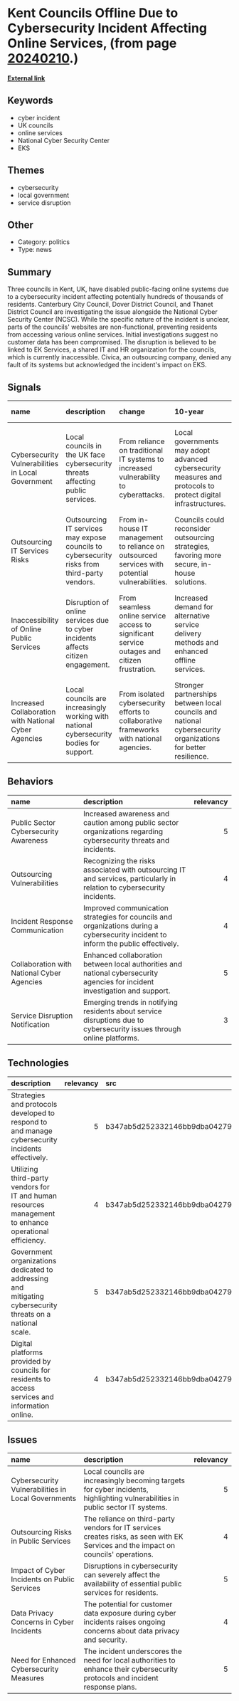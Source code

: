 # __Kent Councils Offline Due to Cybersecurity Incident Affecting Online Services__, (from page [20240210](https://kghosh.substack.com/p/20240210).)

__[External link](https://techcrunch.com/2024/01/19/cyberattack-targeting-uk-councils-causes-online-disruption/)__



## Keywords

* cyber incident
* UK councils
* online services
* National Cyber Security Center
* EKS

## Themes

* cybersecurity
* local government
* service disruption

## Other

* Category: politics
* Type: news

## Summary

Three councils in Kent, UK, have disabled public-facing online systems due to a cybersecurity incident affecting potentially hundreds of thousands of residents. Canterbury City Council, Dover District Council, and Thanet District Council are investigating the issue alongside the National Cyber Security Center (NCSC). While the specific nature of the incident is unclear, parts of the councils' websites are non-functional, preventing residents from accessing various online services. Initial investigations suggest no customer data has been compromised. The disruption is believed to be linked to EK Services, a shared IT and HR organization for the councils, which is currently inaccessible. Civica, an outsourcing company, denied any fault of its systems but acknowledged the incident's impact on EKS.

## Signals

| name                                                 | description                                                                                  | change                                                                                         | 10-year                                                                                                       | driving-force                                                                                           |   relevancy |
|:-----------------------------------------------------|:---------------------------------------------------------------------------------------------|:-----------------------------------------------------------------------------------------------|:--------------------------------------------------------------------------------------------------------------|:--------------------------------------------------------------------------------------------------------|------------:|
| Cybersecurity Vulnerabilities in Local Government    | Local councils in the UK face cybersecurity threats affecting public services.               | From reliance on traditional IT systems to increased vulnerability to cyberattacks.            | Local governments may adopt advanced cybersecurity measures and protocols to protect digital infrastructures. | Growing cyber threats and the need for secure public service delivery will push councils to innovate.   |           4 |
| Outsourcing IT Services Risks                        | Outsourcing IT services may expose councils to cybersecurity risks from third-party vendors. | From in-house IT management to reliance on outsourced services with potential vulnerabilities. | Councils could reconsider outsourcing strategies, favoring more secure, in-house solutions.                   | The need for control over data security and service reliability in public sector operations.            |           4 |
| Inaccessibility of Online Public Services            | Disruption of online services due to cyber incidents affects citizen engagement.             | From seamless online service access to significant service outages and citizen frustration.    | Increased demand for alternative service delivery methods and enhanced offline services.                      | Citizens' expectations for reliable digital services will drive councils to diversify service channels. |           3 |
| Increased Collaboration with National Cyber Agencies | Local councils are increasingly working with national cybersecurity bodies for support.      | From isolated cybersecurity efforts to collaborative frameworks with national agencies.        | Stronger partnerships between local councils and national cybersecurity organizations for better resilience.  | The need for local governments to bolster their cybersecurity posture amid rising threats.              |           4 |

## Behaviors

| name                                       | description                                                                                                                        |   relevancy |
|:-------------------------------------------|:-----------------------------------------------------------------------------------------------------------------------------------|------------:|
| Public Sector Cybersecurity Awareness      | Increased awareness and caution among public sector organizations regarding cybersecurity threats and incidents.                   |           5 |
| Outsourcing Vulnerabilities                | Recognizing the risks associated with outsourcing IT and services, particularly in relation to cybersecurity incidents.            |           4 |
| Incident Response Communication            | Improved communication strategies for councils and organizations during a cybersecurity incident to inform the public effectively. |           4 |
| Collaboration with National Cyber Agencies | Enhanced collaboration between local authorities and national cybersecurity agencies for incident investigation and support.       |           5 |
| Service Disruption Notification            | Emerging trends in notifying residents about service disruptions due to cybersecurity issues through online platforms.             |           3 |

## Technologies

| description                                                                                                |   relevancy | src                              |
|:-----------------------------------------------------------------------------------------------------------|------------:|:---------------------------------|
| Strategies and protocols developed to respond to and manage cybersecurity incidents effectively.           |           5 | b347ab5d252332146bb9dba04279dd17 |
| Utilizing third-party vendors for IT and human resources management to enhance operational efficiency.     |           4 | b347ab5d252332146bb9dba04279dd17 |
| Government organizations dedicated to addressing and mitigating cybersecurity threats on a national scale. |           5 | b347ab5d252332146bb9dba04279dd17 |
| Digital platforms provided by councils for residents to access services and information online.            |           4 | b347ab5d252332146bb9dba04279dd17 |

## Issues

| name                                               | description                                                                                                                         |   relevancy |
|:---------------------------------------------------|:------------------------------------------------------------------------------------------------------------------------------------|------------:|
| Cybersecurity Vulnerabilities in Local Governments | Local councils are increasingly becoming targets for cyber incidents, highlighting vulnerabilities in public sector IT systems.     |           5 |
| Outsourcing Risks in Public Services               | The reliance on third-party vendors for IT services creates risks, as seen with EK Services and the impact on councils' operations. |           4 |
| Impact of Cyber Incidents on Public Services       | Disruptions in cybersecurity can severely affect the availability of essential public services for residents.                       |           5 |
| Data Privacy Concerns in Cyber Incidents           | The potential for customer data exposure during cyber incidents raises ongoing concerns about data privacy and security.            |           4 |
| Need for Enhanced Cybersecurity Measures           | The incident underscores the need for local authorities to enhance their cybersecurity protocols and incident response plans.       |           5 |